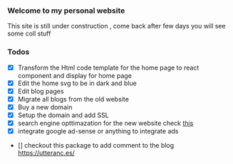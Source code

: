 ### Welcome to my personal website

This site is still under construction , come back after few days you will see some coll stuff

### Todos

- [x] Transform the Html code template for the home page to react component and display for home page
- [x] Edit the home svg to be in dark and blue
- [x] Edit blog pages 
- [x] Migrate all blogs from the old website
- [x] Buy a new domain 
- [x] Setup the domain and add SSL
- [x] search engine opttimazation for the new website check [this](https://gregberge.com/blog/gatsby-seo)
- [x] integrate google ad-sense or anything to integrate ads

- [] checkout this package to add comment to the blog https://utteranc.es/
